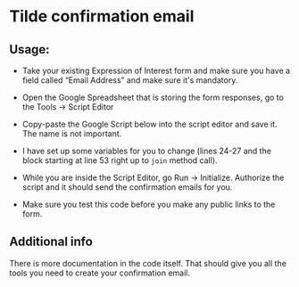 # Tilde confirmation email

## Usage:
* Take your existing Expression of Interest form and make sure you have
  a field called “Email Address” and make sure it's mandatory.

* Open the Google Spreadsheet that is storing the form responses, go to
  the Tools -> Script Editor

* Copy-paste the Google Script below into the script editor and save it.
  The name is not important.

* I have set up some variables for you to change (lines 24-27 and the
  block starting at line 53 right up to `join` method call).

* While you are inside the Script Editor, go Run -> Initialize. Authorize
  the script and it should send the confirmation emails for you.
  
*  
  Make sure you test this code before you make any public links to the
  form.

## Additional info

There is more documentation in the code itself. That should give you all
the tools you need to create your confirmation email.
